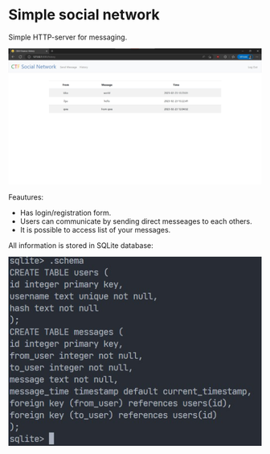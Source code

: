 # Simple social network

Simple HTTP-server for messaging.  

![user interface example](interface.jpg)

Feautures:

- Has login/registration form.
- Users can communicate by sending direct messeages to each others.
- It is possible to access list of your messages.

All information is stored in SQLite database:

![database schema](db_schema.jpg)
